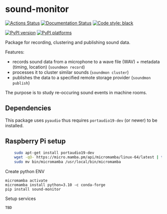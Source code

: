 # sound-monitor

[![Actions Status][actions-badge]][actions-link]
[![Documentation Status][rtd-badge]][rtd-link]
[![Code style: black][black-badge]][black-link]

[![PyPI version][pypi-version]][pypi-link]
[![PyPI platforms][pypi-platforms]][pypi-link]

Package for recording, clustering and publishing sound data.

Features:
- records sound data from a microphone to a wave file (WAV) + metadata (timing, location) (`soundmon record`)
- processes it to cluster similar sounds (`soundmon cluster`)
- publishes the data to a specified remote storage provider (`soundmon publish`)

The purpose is to study re-occuring sound events in machine rooms.

## Dependencies

This package uses `pyaudio` thus requires `portaudio19-dev` (or newer) to be installed.

## Raspberry Pi setup

```bash
    sudo apt-get install portaudio19-dev
    wget -qO- https://micro.mamba.pm/api/micromamba/linux-64/latest | tar -xvj bin/micromamba
    sudo mv bin/micromamba /usr/local/bin/micromamba
```

Create python ENV
```
micromamba activate
micromamba install python=3.10 -c conda-forge
pip install sound-monitor
```

Setup services
```bash
TBD
```


<!-- prettier-ignore-start -->
[actions-badge]:            https://github.com/kreczko/sound-monitor/workflows/CI/badge.svg
[actions-link]:             https://github.com/kreczko/sound-monitor/actions
[black-badge]:              https://img.shields.io/badge/code%20style-black-000000.svg
[black-link]:               https://github.com/psf/black
[pypi-link]:                https://pypi.org/project/sound-monitor/
[pypi-platforms]:           https://img.shields.io/pypi/pyversions/sound-monitor
[pypi-version]:             https://badge.fury.io/py/sound-monitor.svg
[rtd-badge]:                https://readthedocs.org/projects/sound-monitor/badge/?version=latest
[rtd-link]:                 https://sound-monitor.readthedocs.io/en/latest/?badge=latest
<!-- prettier-ignore-end -->

